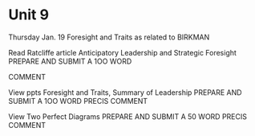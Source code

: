 # Unit 9

Thursday Jan. 19 Foresight and Traits as related to BIRKMAN

Read Ratcliffe article Anticipatory Leadership and Strategic Foresight PREPARE AND SUBMIT A 1OO WORD

COMMENT

View ppts Foresight and Traits, Summary of Leadership PREPARE AND SUBMIT A 1OO WORD PRECIS COMMENT

View Two Perfect Diagrams PREPARE AND SUBMIT A 50 WORD PRECIS COMMENT



